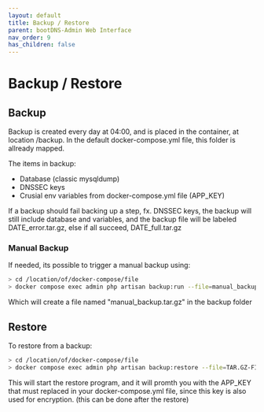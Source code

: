 ```yaml
---
layout: default
title: Backup / Restore
parent: bootDNS-Admin Web Interface
nav_order: 9
has_children: false
---
```


# Backup / Restore


## Backup

Backup is created every day at 04:00, and is placed in the container, at location /backup.
In the default docker-compose.yml file, this folder is allready mapped.

The items in backup:
- Database (classic mysqldump)
- DNSSEC keys
- Crusial env variables from docker-compose.yml file (APP_KEY)

If a backup should fail backing up a step, fx. DNSSEC keys, the backup will still include database and variables, and the backup file will be labeled DATE_error.tar.gz, else if all succeed, DATE_full.tar.gz

### Manual Backup
If needed, its possible to trigger a manual backup using:
```bash
> cd /location/of/docker-compose/file
> docker compose exec admin php artisan backup:run --file=manual_backup
```
Which will create a file named "manual_backup.tar.gz" in the backup folder


## Restore
To restore from a backup:
```bash
> cd /location/of/docker-compose/file
> docker compose exec admin php artisan backup:restore --file=TAR.GZ-FILE-TO-RESTORE-FROM
```

This will start the restore program, and it will promth you with the APP_KEY that must replaced in your docker-compose.yml file, since this key is also used for encryption. (this can be done after the restore)

